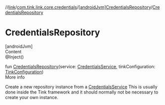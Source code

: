 //[link](../../index.md)/[com.tink.link.core.credentials](../index.md)/[[androidJvm]CredentialsRepository](index.md)/[CredentialsRepository](-credentials-repository.md)



# CredentialsRepository  
[androidJvm]  
Content  
@Inject()  
  
fun [CredentialsRepository](-credentials-repository.md)(service: [CredentialsService](../../com.tink.service.credentials/[android-jvm]-credentials-service/index.md), tinkConfiguration: [TinkConfiguration](../../com.tink.service.network/[android-jvm]-tink-configuration/index.md))  
More info  


Create a new repository instance from a [CredentialsService](../../com.tink.service.credentials/[android-jvm]-credentials-service/index.md) This is usually done inside the Tink framework and it should normally not be necessary to create your own instance.

  



